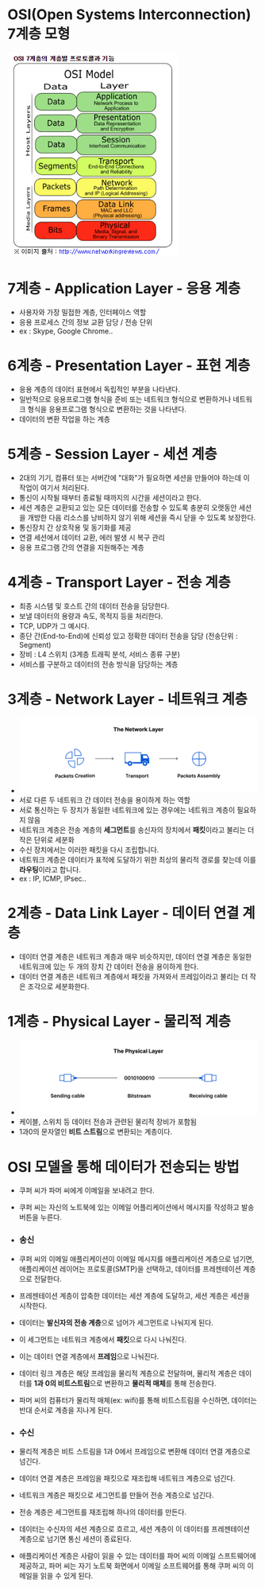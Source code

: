 # OSI(Open Systems Interconnection) 7계층 모형
![Alt text](image.png)

# 7계층 - Application Layer - 응용 계층
- 사용자와 가장 밀접한 계층, 인터페이스 역할
- 응용 프로세스 간의 정보 교환 담당 / 전송 단위
- ex : Skype, Google Chrome..

# 6계층 - Presentation Layer - 표현 계층
- 응용 계층의 데이터 표현에서 독립적인 부분을 나타낸다. 
- 일반적으로 응용프로그램 형식을 준비 또는 네트워크 형식으로 변환하거나 네트워크 형식을 응용프로그램 형식으로 변환하는 것을 나타낸다.
- 데이터의 변환 작업을 하는 계층

# 5계층 - Session Layer - 세션 계층
- 2대의 기기, 컴퓨터 또는 서버간에 "대화"가 필요하면 세션을 만들어야 하는데 이 작업이 여기서 처리된다. 
- 통신이 시작될 때부터 종료될 때까지의 시간을 세션이라고 한다.
- 세션 계층은 교환되고 있는 모든 데이터를 전송할 수 있도록 충분히 오랫동안 세션을 개방한 다음 리소스를 낭비하지 않기 위해 세션을 즉시 닫을 수 있도록 보장한다.
- 통신장치 간 상호작용 및 동기화를 제공
- 연결 세션에서 데이터 교환, 에러 발생 시 복구 관리 
- 응용 프로그램 간의 연결을 지원해주는 계층

# 4계층 - Transport Layer - 전송 계층
- 최종 시스템 및 호스트 간의 데이터 전송을 담당한다. 
- 보낼 데이터의 용량과 속도, 목적지 등을 처리한다. 
- TCP, UDP가 그 예시다.
- 종단 간(End-to-End)에 신뢰성 있고 정확한 데이터 전송을 담당 (전송단위 : Segment)
- 장비 : L4 스위치 (3계층 트래픽 분석, 서비스 종류 구분)
- 서비스를 구분하고 데이터의 전송 방식을 담당하는 계층

# 3계층 - Network Layer - 네트워크 계층
- ![Alt text](image-1.png)
- 서로 다른 두 네트워크 간 데이터 전송을 용이하게 하는 역할
- 서로 통신하는 두 장치가 동일한 네트워크에 있는 경우에는 네트워크 계층이 필요하지 않음
- 네트워크 계층은 전송 계층의 **세그먼트**를 송신자의 장치에서 **패킷**이라고 불리는 더 작은 단위로 세분화
- 수신 장치에서는 이러한 패킷을 다시 조립합니다. 
- 네트워크 계층은 데이터가 표적에 도달하기 위한 최상의 물리적 경로를 찾는데 이를 **라우팅**이라고 합니다.
- ex : IP, ICMP, IPsec..

# 2계층 - Data Link Layer - 데이터 연결 계층
- 데이터 연결 계층은 네트워크 계층과 매우 비슷하지만, 데이터 연결 계층은 동일한 네트워크에 있는 두 개의 장치 간 데이터 전송을 용이하게 한다. 
- 데이터 연결 계층은 네트워크 계층에서 패킷을 가져와서 프레임이라고 불리는 더 작은 조각으로 세분화한다.

# 1계층 - Physical Layer - 물리적 계층
- ![Alt text](image-2.png)
- 케이블, 스위치 등 데이터 전송과 관련된 물리적 장비가 포함됨
- 1과0의 문자열인 **비트 스트림**으로 변환되는 계층이다.

# OSI 모델을 통해 데이터가 전송되는 방법

- 쿠퍼 씨가 파머 씨에게 이메일을 보내려고 한다.
- 쿠퍼 씨는 자신의 노트북에 있는 이메일 어플리케이션에서 메시지를 작성하고 발송 버튼을 누른다.

- ### 송신
- 쿠퍼 씨의 이메일 애플리케이션이 이메일 메시지를 애플리케이션 계층으로 넘기면, 애플리케이션 레이어는 프로토콜(SMTP)을 선택하고, 데이터를 프레젠테이션 계층으로 전달한다.
- 프레젠테이션 계층이 압축한 데이터는 세션 계층에 도달하고, 세션 계층은 세션을 시작한다.
- 데이터는 **발신자의 전송 계층**으로 넘어가 세그먼트로 나눠지게 된다.
- 이 세그먼트는 네트워크 계층에서 **패킷**으로 다시 나눠진다.
- 이는 데이터 연결 계층에서 **프레임**으로 나눠진다.
- 데이터 링크 계층은 해당 프레임을 물리적 계층으로 전달하며, 물리적 계층은 데이터를 **1과 0의 비트스트림**으로 변환하고 **물리적 매체**를 통해 전송한다.
- 파머 씨의 컴퓨터가 물리적 매체(ex: wifi)를 통해 비트스트림을 수신하면, 데이터는 반대 순서로 계층을 지나게 된다.
- ### 수신
- 물리적 계층은 비트 스트림을 1과 0에서 프레임으로 변환해 데이터 연결 계층으로 넘긴다.
- 데이터 연결 계층은 프레임을 패킷으로 재조립해 네트워크 계층으로 넘긴다.
- 네트워크 계층은 패킷으로 세그먼트를 만들어 전송 계층으로 넘긴다.
- 전송 계층은 세그먼트를 재조립해 하나의 데이터를 만든다.
- 데이터는 수신자의 세션 계층으로 흐르고, 세션 계층이 이 데이터를 프레젠테이션 계층으로 넘기면 통신 세션이 종료된다.
- 애플리케이션 계층은 사람이 읽을 수 있는 데이터를 파머 씨의 이메일 스프트웨어에 제공하고, 파머 씨는 자기 노트북 화면에서 이메일 소프트웨어를 통해 쿠퍼 씨의 이메일을 읽을 수 있게 된다.
